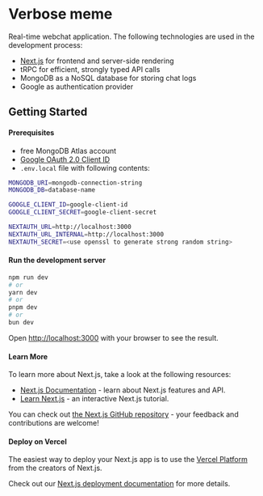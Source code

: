 # Verbose meme

Real-time webchat application. The following technologies are used in the development process:

- [Next.js](https://nextjs.org/) for frontend and server-side rendering
- tRPC for efficient, strongly typed API calls
- MongoDB as a NoSQL database for storing chat logs
- Google as authentication provider

## Getting Started

#### Prerequisites

- free MongoDB Atlas account
- [Google OAuth 2.0 Client ID](https://console.cloud.google.com/apis/credentials)
- `.env.local` file with following contents:
```bash
MONGODB_URI=mongodb-connection-string
MONGODB_DB=database-name

GOOGLE_CLIENT_ID=google-client-id
GOOGLE_CLIENT_SECRET=google-client-secret

NEXTAUTH_URL=http://localhost:3000
NEXTAUTH_URL_INTERNAL=http://localhost:3000
NEXTAUTH_SECRET=<use openssl to generate strong random string>
```

#### Run the development server

```bash
npm run dev
# or
yarn dev
# or
pnpm dev
# or
bun dev
```

Open [http://localhost:3000](http://localhost:3000) with your browser to see the result.

#### Learn More

To learn more about Next.js, take a look at the following resources:

- [Next.js Documentation](https://nextjs.org/docs) - learn about Next.js features and API.
- [Learn Next.js](https://nextjs.org/learn) - an interactive Next.js tutorial.

You can check out [the Next.js GitHub repository](https://github.com/vercel/next.js/) - your feedback and contributions are welcome!

#### Deploy on Vercel

The easiest way to deploy your Next.js app is to use the [Vercel Platform](https://vercel.com/new?utm_medium=default-template&filter=next.js&utm_source=create-next-app&utm_campaign=create-next-app-readme) from the creators of Next.js.

Check out our [Next.js deployment documentation](https://nextjs.org/docs/deployment) for more details.
